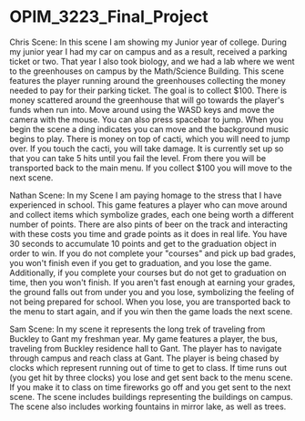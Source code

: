 # OPIM_3223_Final_Project

Chris Scene:
In this scene I am showing my Junior year of college. During my junior year I had my car on campus and as a result, received a parking ticket or two. That year I also took biology, and we had a lab where we went to the greenhouses on campus by the Math/Science Building. This scene features the player running around the greenhouses collecting the money needed to pay for their parking ticket. The goal is to collect $100. There is money scattered around the greenhouse that will go towards the player's funds when run into. Move around using the WASD keys and move the camera with the mouse. You can also press spacebar to jump. When you begin the scene a ding indicates you can move and the background music begins to play. There is money on top of cacti, which you will need to jump over. If you touch the cacti, you will take damage. It is currently set up so that you can take 5 hits until you fail the level. From there you will be transported back to the main menu. If you collect $100 you will move to the next scene. 


Nathan Scene:
In my Scene I am paying homage to the stress that I have experienced in school. This game features a player who can move around and collect items which symbolize grades, each one being worth a different number of points. There are also pints of beer on the track and interacting with these costs you time and grade points as it does in real life. You have 30 seconds to accumulate 10 points and get to the graduation object in order to win. If you do not complete your "courses" and pick up bad grades, you won't finish even if you get to graduation, and you lose the game. Additionally, if you complete your courses but do not get to graduation on time, then you won't finish. If you aren't fast enough at earning your grades, the ground falls out from under you and you lose, symbolizing the feeling of not being prepared for school. When you lose, you are transported back to the menu to start again, and if you win then the game loads the next scene. 

Sam Scene:
In my scene it represents the long trek of traveling from Buckley to Gant my freshman year. My game features a player, the bus, traveling from Buckley residence hall to Gant. The player has to navigate through campus and reach class at Gant. The player is being chased by clocks which represent running out of time to get to class. If time runs out (you get hit by three clocks) you lose and get sent back to the menu scene. If you make it to class on time fireworks go off and you get sent to the next scene. The scene includes buildings representing the buildings on campus. The scene also includes working fountains in mirror lake, as well as trees. 
